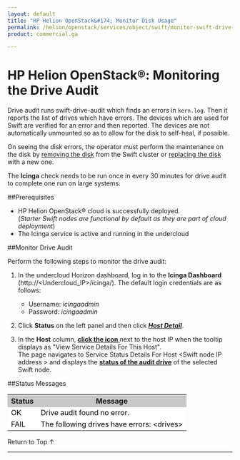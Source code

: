 ```yaml
---
layout: default
title: "HP Helion OpenStack&#174; Monitor Disk Usage"
permalink: /helion/openstack/services/object/swift/monitor-swift-drive-audit/
product: commercial.ga

---
```

<!--UNDER REVISION-->

<script>

function PageRefresh {
onLoad="window.refresh"
}

PageRefresh();

</script>

<!--
<p style="font-size: small;"> <a href="/helion/openstack/services/object/overview/">&#9664; PREV</a> | <a href="/helion/openstack/services/overview/">&#9650; UP</a> | <a href=" /helion/openstack/services/swift/deployment/"> NEXT &#9654</a> </p>-->


# HP Helion OpenStack&#174;: Monitoring the Drive Audit

 Drive audit runs swift-drive-audit which finds an errors in `kern.log`. Then it reports the list of drives which have errors. The devices which are used for Swift are verified for an error and then reported.  The devices are not automatically unmounted so as to allow for the disk to self-heal, if possible.

On seeing the disk errors, the operator must perform the maintenance on the disk by [removing the disk](http://docs.hpcloud.com/helion/openstack/services/swift/deployment/remove-existing-disk/) from the Swift cluster or [replacing the disk](http://docs.hpcloud.com/helion/openstack/services/swift/deployment/add-disk-scale-out/) with a new one. 

The **Icinga** check needs to be run once in every 30 minutes for drive audit to complete one run on large systems.

##Prerequisites

* HP Helion OpenStack&#174; cloud is successfully deployed. <br> (*Starter Swift nodes are functional by default as they are part of cloud deployment*)
* The Icinga service is active and running in the undercloud


##Monitor Drive Audit

Perform the following steps to monitor the drive audit: 

1. In the undercloud Horizon dashboard, log in to the **Icinga Dashboard** (http://&lt;Undercloud_IP&gt;/icinga/). The default login credentials are as follows:
		
    * Username: *icingaadmin*
	* Password: *icingaadmin* 

2. Click **Status** on the left panel and then click 
<a href="javascript:window.open('/content/documentation/media/icinga_host-details.png','_blank','toolbar=no,menubar=no,resizable=yes,scrollbars=yes')"><b><i>Host Detail</i></b><!---(opens in a new window)----></a>.

3. In the **Host** column, <a href="javascript:window.open('/content/documentation/media/swift_icinga_view-details.png','_blank','toolbar=no,menubar=no,resizable=yes,scrollbars=yes')"><b>click the icon</b><!--- (opens in a new window)---> </a> next to the host IP when the tooltip displays as "View Service Details For This Host". <br>
The page navigates to Service Status Details For Host &lt;Swift node IP address &gt; and displays the <a href="javascript:window.open('/content/documentation/media/swift_icinga-swift-proxy-healthcheck.png','_blank','toolbar=no,menubar=no,resizable=yes,scrollbars=yes')"><b> status of the audit drive</b><!--- (opens in a new window)---></a>   of the selected Swift node.


<!--
4. Click the target Swift node IP address to open the  <a href="javascript:window.open('/content/documentation/media/swift_icinga-mount-points.png','_blank','toolbar=no,menubar=no,resizable=yes,scrollbars=yes')"><b><i>Service Status Details For Host &lt;Swift node IP address &gt;</i></b><!--- (opens in a new window)---></a><!-- to view the disk usage of the selected Swift node.--->



##Status Messages

<table style="text-align: left; vertical-align: top; width:650px;">
<tr style="background-color: #C8C8C8;">
	<th>Status</th>
	<th><center>Message</center></th>
  </tr>
<tr style="background-color: white; color: black;">
	<td>OK</td>
	<td>Drive audit found no error.</td>
</td>
</tr>
<tr style="background-color: white; color: black;">
	<td>FAIL </td>
	<td>The following drives have errors: &lt;drives&gt;
</td>
    </table>

<a href="#top" style="padding:14px 0px 14px 0px; text-decoration: none;"> Return to Top &#8593; </a>

----

 



